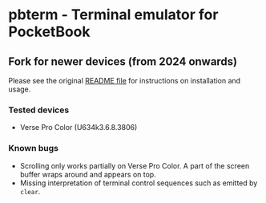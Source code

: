 # pbterm - Terminal emulator for PocketBook
## Fork for newer devices (from 2024 onwards)

Please see the original [README file](https://github.com/leomeyer/pbterm?tab=readme-ov-file#readme) for instructions on installation and usage.

### Tested devices

- Verse Pro Color (U634k3.6.8.3806)

### Known bugs

- Scrolling only works partially on Verse Pro Color. A part of the screen buffer wraps around and appears on top.
- Missing interpretation of terminal control sequences such as emitted by `clear`.
